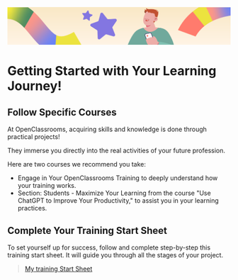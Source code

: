 ![png](readme_pictures/banner.png)


# Getting Started with Your Learning Journey!

## Follow Specific Courses

At OpenClassrooms, acquiring skills and knowledge is done through practical projects!

They immerse you directly into the real activities of your future profession.

Here are two courses we recommend you take:

   - Engage in Your OpenClassrooms Training to deeply understand how your training works.
   - Section: Students - Maximize Your Learning from the course "Use ChatGPT to Improve Your Productivity," to assist you in your learning practices.

## Complete Your Training Start Sheet

To set yourself up for success, follow and complete step-by-step this training start sheet.
It will guide you through all the stages of your project.

> [My training Start Sheet](Pradier_Hugo_01_fiche_170424.pdf)
